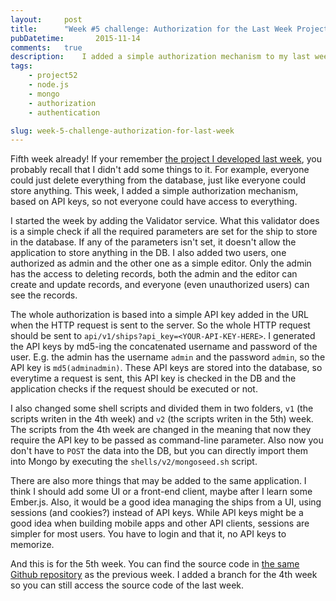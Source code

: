 ```yaml
---
layout:     post
title:      "Week #5 challenge: Authorization for the Last Week Project"
pubDatetime:       2015-11-14
comments:   true
description:    I added a simple authorization mechanism to my last week's project using API keys, so not everyone could have access to everything.
tags:
    - project52
    - node.js
    - mongo
    - authorization
    - authentication

slug: week-5-challenge-authorization-for-last-week
---
```


Fifth week already! If your remember [the project I developed last week](https://aziflaj.github.io/week-4-challenge-server-side-javascript/), you probably recall that I didn't add some things to it. For example, everyone could just delete everything from the database, just like everyone could store anything. This week, I added a simple authorization mechanism, based on API keys, so not everyone could have access to everything.

I started the week by adding the Validator service. What this validator does is a simple check if all the required parameters are set for the ship to store in the database. If any of the parameters isn't set, it doesn't allow the application to store anything in the DB. I also added two users, one authorized as admin and the other one as a simple editor. Only the admin has the access to deleting records, both the admin and the editor can create and update records, and everyone (even unauthorized users) can see the records.

The whole authorization is based into a simple API key added in the URL when the HTTP request is sent to the server. So the whole HTTP request should be sent to `api/v1/ships?api_key=<YOUR-API-KEY-HERE>`. I generated the API keys by md5-ing the concatenated username and password of the user. E.g. the admin has the username `admin` and the password `admin`, so the API key is `md5(adminadmin)`. These API keys are stored into the database, so everytime a request is sent, this API key is checked in the DB and the application checks if the request should be executed or not.

I also changed some shell scripts and divided them in two folders, `v1` (the scripts writen in the 4th week) and `v2` (the scripts writen in the 5th) week. The scripts from the 4th week are changed in the meaning that now they require the API key to be passed as command-line parameter. Also now you don't have to `POST` the data into the DB, but you can directly import them into Mongo by executing the `shells/v2/mongoseed.sh` script.

There are also more things that may be added to the same application. I think I should add some UI or a front-end client, maybe after I learn some Ember.js. Also, it would be a good idea managing the ships from a UI, using sessions (and cookies?) instead of API keys. While API keys might be a good idea when building mobile apps and other API clients, sessions are simpler for most users. You have to login and that it, no API keys to memorize.

And this is for the 5th week. You can find the source code in [the same Github repository](https://github.com/aziflaj/Sailor) as the previous week. I added a branch for the 4th week so you can still access the source code of the last week.

